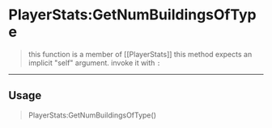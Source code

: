 # PlayerStats:GetNumBuildingsOfType
> this function is a member of [[PlayerStats]]
> this method expects an implicit "self" argument. invoke it with `:`
-----
## Usage
> PlayerStats:GetNumBuildingsOfType()
